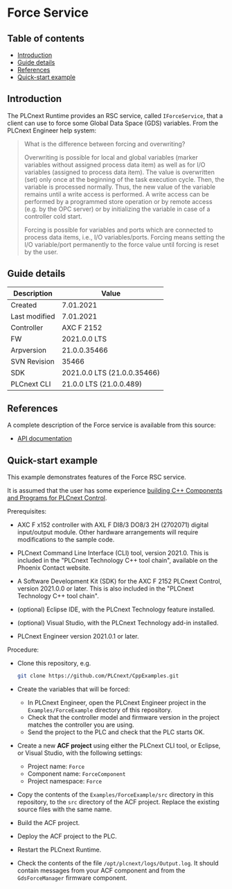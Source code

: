# Force Service

## Table of contents

<!-- TOC depthFrom:2 orderedList:true -->

- [Introduction](#introduction)
- [Guide details](#guide-details)
- [References](#references)
- [Quick-start example](#quick-start-example)

<!-- /TOC -->

## Introduction

The PLCnext Runtime provides an RSC service, called `IForceService`, that a client can use to force some Global Data Space (GDS) variables. From the PLCnext Engineer help system:

> What is the difference between forcing and overwriting?
>
> Overwriting is possible for local and global variables (marker variables without assigned process data item) as well as for I/O variables (assigned to process data item). The value is overwritten (set) only once at the beginning of the task execution cycle. Then, the variable is processed normally. Thus, the new value of the variable remains until a write access is performed. A write access can be performed by a programmed store operation or by remote access (e.g. by the OPC server) or by initializing the variable in case of a controller cold start.
>
> Forcing is possible for variables and ports which are connected to process data items, i.e., I/O variables/ports. Forcing means setting the I/O variable/port permanently to the force value until forcing is reset by the user.

## Guide details

|Description | Value |
|------------ |-----------|
|Created | 7.01.2021 |
|Last modified| 7.01.2021 |
|Controller| AXC F 2152 |
|FW| 2021.0.0 LTS |
|Arpversion| 21.0.0.35466 |
|SVN Revision| 35466 |
|SDK| 2021.0.0 LTS (21.0.0.35466) |
|PLCnext CLI | 21.0.0 LTS (21.0.0.489) |

## References

A complete description of the Force service is available from this source:

- [API documentation](https://api.plcnext.help/api_docs_2021-0-LTS/classArp_1_1Plc_1_1Gds_1_1Services_1_1IForceService.html)

## Quick-start example

This example demonstrates features of the Force RSC service.

It is assumed that the user has some experience [building C++ Components and Programs for PLCnext Control](https://www.plcnext.help/te/Programming/Cpp/Cpp_programming/Cpp_programs_in_PLCnext.htm).

Prerequisites:

- AXC F x152 controller with AXL F DI8/3 DO8/3 2H (2702071) digital input/output module. Other hardware arrangements will require modifications to the sample code.

- PLCnext Command Line Interface (CLI) tool, version 2021.0. This is included in the "PLCnext Technology C++ tool chain", available on the Phoenix Contact website.

- A Software Development Kit (SDK) for the AXC F 2152 PLCnext Control, version 2021.0.0 or later. This is also included in the "PLCnext Technology C++ tool chain".

- (optional) Eclipse IDE, with the PLCnext Technology feature installed.

- (optional) Visual Studio, with the PLCnext Technology add-in installed.

- PLCnext Engineer version 2021.0.1 or later.

Procedure:

- Clone this repository, e.g.

   ```sh
   git clone https://github.com/PLCnext/CppExamples.git
   ```

- Create the variables that will be forced:
  - In PLCnext Engineer, open the PLCnext Engineer project in the `Examples/ForceExample` directory of this repository.
  - Check that the controller model and firmware version in the project matches the controller you are using.
  - Send the project to the PLC and check that the PLC starts OK.

- Create a new **ACF project** using either the PLCnext CLI tool, or Eclipse, or Visual Studio, with the following settings:
  - Project name: `Force`
  - Component name: `ForceComponent`
  - Project namespace: `Force`

- Copy the contents of the `Examples/ForceExample/src` directory in this repository, to the `src` directory of the ACF project. Replace the existing source files with the same name.

- Build the ACF project.

- Deploy the ACF project to the PLC.

- Restart the PLCnext Runtime.

- Check the contents of the file `/opt/plcnext/logs/Output.log`. It should contain messages from your ACF component and from the `GdsForceManager` firmware component.
